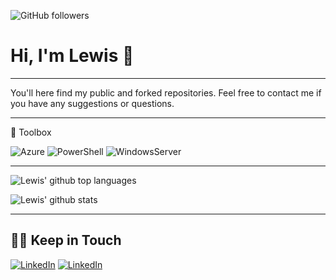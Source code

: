 
![GitHub followers](https://img.shields.io/github/followers/lewismclean?style=social)

# Hi, I'm Lewis 👋

---

You'll here find my public and forked repositories. Feel free to contact me if you have any suggestions or questions.

---

🧰 Toolbox
<!--Toolbox icons -->
![Azure](https://img.shields.io/badge/azure-%230072C6.svg?style=for-the-badge&logo=azure-devops&logoColor=white)
![PowerShell](https://img.shields.io/badge/microsoft-powershell.svg?style=for-the-badge&logo=powershell&color=FFFFFF)
![WindowsServer](https://img.shields.io/badge/microsoft-windows.svg?style=for-the-badge&logo=windows&color=000000)

---

![Lewis' github top languages](https://github-readme-stats.vercel.app/api/top-langs/?username=lewismclean&show_icons=true&langs_count=8)

![Lewis' github stats](https://github-readme-stats.vercel.app/api?username=lewismclean&show_icons=true&count_private=true)

---

## 🤝🏻 Keep in Touch

<p align="left">
<a href="https://www.linkedin.com/in/lewismcleanin/"><img alt="LinkedIn" src="https://img.shields.io/badge/LinkedIn-lewismcleanin-blue?style=flat-square&logo=linkedin"></a>
<a href="https://www.twitter.com/itengineerguy/"><img alt="LinkedIn" src="https://img.shields.io/badge/Twitter-itengineerguy-blue?style=flat-square&logo=twitter"></a>
